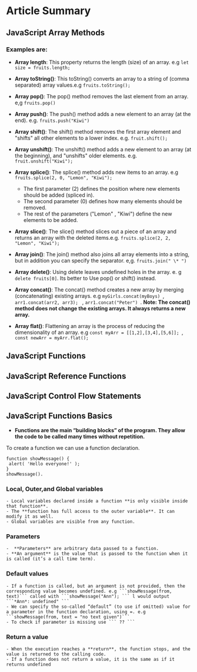 # Article Summary

## JavaScript Array Methods

### Examples are:

- **Array length**: This property returns the length (size) of an array. e.g `let size = fruits.length; `
- **Array toString()**: This toString() converts an array to a string of (comma separated) array values.e.g `fruits.toString(); `
- **Array pop()**: The pop() method removes the last element from an array. e,g `fruits.pop() `
- **Array push()**: The push() method adds a new element to an array (at the end). e.g. `fruits.push("Kiwi") `
- **Array shift()**: The shift() method removes the first array element and "shifts" all other elements to a lower index. e.g. `fruit.shift(); `
- **Array unshift()**: The unshift() method adds a new element to an array (at the beginning), and "unshifts" older elements. e.g. `fruit.unshift("Kiwi"); `
- **Array splice()**: The splice() method adds new items to an array. e.g `fruits.splice(2, 0, "Lemon", "Kiwi"); `

  - The first parameter (2) defines the position where new elements should be added (spliced in).
  - The second parameter (0) defines how many elements should be removed.
  - The rest of the parameters ("Lemon" , "Kiwi") define the new elements to be added.

- **Array slice()**: The slice() method slices out a piece of an array and returns an array with the deleted items.e.g. `fruits.splice(2, 2, "Lemon", "Kiwi"); `
- **Array join()**: The join() method also joins all array elements into a string, but in addition you can specify the separator. e,g. `fruits.join(" \* ") `
- **Array delete()**: Using delete leaves undefined holes in the array. e. g `delete fruits[0]`. Its better to Use pop() or shift() instead.
- **Array concat()**: The concat() method creates a new array by merging (concatenating) existing arrays. e.g `myGirls.concat(myBoys) `, `arr1.concat(arr2, arr3); ` , `arr1.concat("Peter") `. **Note: The concat() method does not change the existing arrays. It always returns a new array.**
- **Array flat()**: Flattening an array is the process of reducing the dimensionality of an array. e.g `const myArr = [[1,2],[3,4],[5,6]]; `,
  `const newArr = myArr.flat(); `

## JavaScript Functions

## JavaScript Reference Functions

## JavaScript Control Flow Statements

## JavaScript Functions Basics

- **Functions are the main “building blocks” of the program. They allow the code to be called many times without repetition.**

To create a function we can use a function declaration.

```
function showMessage() {
 alert( 'Hello everyone!' );
}
showMessage().
```

### Local, Outer,and Global variables

    - Local variables declared inside a function **is only visible inside that function**.
    - The **function has full access to the outer variable**. It can modify it as well.
    - Global variables are visible from any function.

### Parameters

    -  **Parameters** are arbitrary data passed to a function.
    - **An argument** is the value that is passed to the function when it is called (it’s a call time term).

### Default values

    - If a function is called, but an argument is not provided, then the corresponding value becomes undefined. e.g ```showMessage(from, text)``` called with ```showMessage("Ann"); ``` l would output ```*Ann*: undefined" ```
    - We can specify the so-called “default” (to use if omitted) value for a parameter in the function declaration, using =. e.g ```showMessage(from, text = "no text given")```
    - To check if parameter is missing use ``` ?? ```

### Return a value

    - When the execution reaches a **return**, the function stops, and the value is returned to the calling code.
    - If a function does not return a value, it is the same as if it returns undefined
